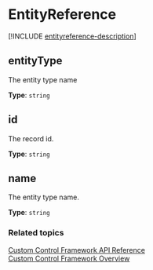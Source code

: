 # EntityReference

<!-- CustomControlEntityReference -->

[!INCLUDE [entityreference-description](includes/entityreference-description.md)]


## entityType

The entity type name

**Type**: `string`


## id

The record id.

**Type**: `string`


## name

The entity type name.

**Type**: `string`


### Related topics

[Custom Control Framework API Reference](index.md)<br />
[Custom Control Framework Overview](../custom-control-framework-overview.md)